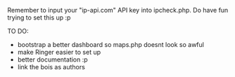 Remember to input your "ip-api.com" API key into ipcheck.php. Do have fun trying to set this up :p

TO DO:

- bootstrap a better dashboard so maps.php doesnt look so awful
- make Ringer easier to set up
- better documentation :p
- link the bois as authors
